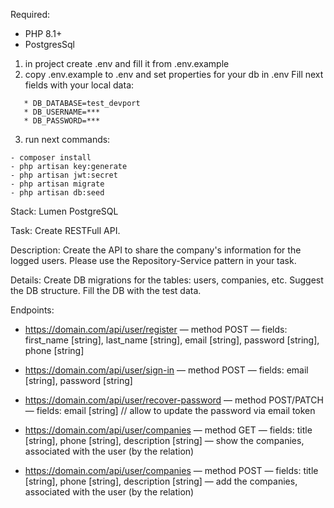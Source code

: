 
Required:
- PHP 8.1+
- PostgresSql

1) in project create .env and fill it from .env.example
2) copy .env.example to .env and set properties for your db
   in .env Fill next fields with your local data:
```
   * DB_DATABASE=test_devport
   * DB_USERNAME=***
   * DB_PASSWORD=***
```
3) run next commands:
```
- composer install
- php artisan key:generate
- php artisan jwt:secret
- php artisan migrate
- php artisan db:seed
```

Stack:
Lumen
PostgreSQL


Task:
Create RESTFull API.


Description:
Create the API to share the company's information for the logged users.
Please use the Repository-Service pattern in your task.


Details:
Create DB migrations for the tables: users, companies, etc.
Suggest the DB structure. Fill the DB with the test data.


Endpoints:
- https://domain.com/api/user/register
  — method POST
  — fields: first_name [string], last_name [string], email [string], password [string], phone [string]


- https://domain.com/api/user/sign-in
  — method POST
  — fields: email [string], password [string]


- https://domain.com/api/user/recover-password
  — method POST/PATCH
  — fields: email [string] // allow to update the password via email token


- https://domain.com/api/user/companies
  — method GET
  — fields: title [string], phone [string], description [string]
  — show the companies, associated with the user (by the relation)


- https://domain.com/api/user/companies
  — method POST
  — fields: title [string], phone [string], description [string]
  — add the companies, associated with the user (by the relation)
